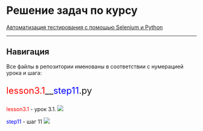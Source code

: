 # Решение задач по курсу 
[Автоматизация тестирования с помощью Selenium и Python](https://stepik.org/course/575/ "Автоматизация тестирования с помощью Selenium и Python")

------------

## Навигация
Все файлы в репозитории именованы в соответствии с нумерацией урока и шага: 

<p style='font-size: 24px;'><span style='color: red;'>lesson3.1</span>__<span style='color: blue;'>step11</span>.py</p>

</p>

<span style='color: red;'>lesson3.1</span> - урок 3.1. 
[![](https://i.imgur.com/j6Rnh8Z.png)](https://i.imgur.com/j6Rnh8Z.png)

<span style='color: blue;'>step11</span> - шаг 11
![](https://i.imgur.com/naYNfJI.png)


